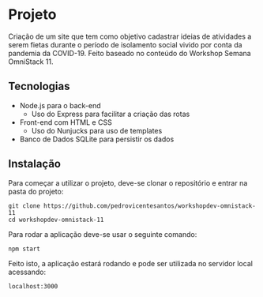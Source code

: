 # Projeto

Criação de um site que tem como objetivo cadastrar ideias de atividades a serem fietas durante o período de isolamento social vivido por conta da pandemia da COVID-19. 
Feito baseado no conteúdo do Workshop Semana OmniStack 11.

## Tecnologias

- Node.js para o back-end
  * Uso do Express para facilitar a criação das rotas
- Front-end com HTML e CSS 
  * Uso do Nunjucks para uso de templates
- Banco de Dados SQLite para persistir os dados

## Instalação

Para começar a utilizar o projeto, deve-se clonar o repositório e entrar na pasta do projeto:

```
git clone https://github.com/pedrovicentesantos/workshopdev-omnistack-11
cd workshopdev-omnistack-11
```

Para rodar a aplicação deve-se usar o seguinte comando:

```
npm start
```

Feito isto, a aplicação estará rodando e pode ser utilizada no servidor local acessando:

```
localhost:3000
```